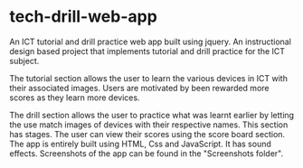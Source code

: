 # tech-drill-web-app
An ICT tutorial and drill practice web app built using jquery.
An instructional design based project
that implements tutorial and drill
practice for the ICT subject.

The tutorial section allows the user to
learn the various devices in ICT with
their associated images. Users are 
motivated by been rewarded more scores
as they learn more devices.

The drill section allows the user to practice
what was learnt earlier by letting the 
use match images of devices with their 
respective names.
This section has stages.
The user can view their scores using the
score board section.
The app is entirely built using HTML, Css and 
JavaScript. 
It has sound effects.
Screenshots of the app can be found in the 
"Screenshots folder".
